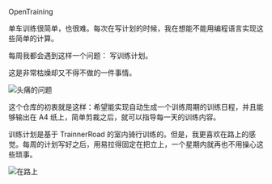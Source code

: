 OpenTraining

单车训练很简单，也很难。每次在写计划的时候，我在想能不能用编程语言实现这些简单的计算。

每周我都会遇到这样一个问题： 写训练计划。

这是非常枯燥却又不得不做的一件事情。

![头痛的问题](../blob/master/fig/smallHeadAck.png)

这个仓库的初衷就是这样：希望能实现自动生成一个训练周期的训练日程，并且能够输出在 A4 纸上，简单剪裁之后，就可以指导每一天的训练内容。

训练计划是基于 TrainnerRoad 的室内骑行训练的。但是，我更喜欢在路上的感觉。每周的计划写好之后，用易拉得固定在把立上，一个星期内就再也不用操心这些琐事。
 

![在路上](../blob/master/fig/onTheRoad.png)